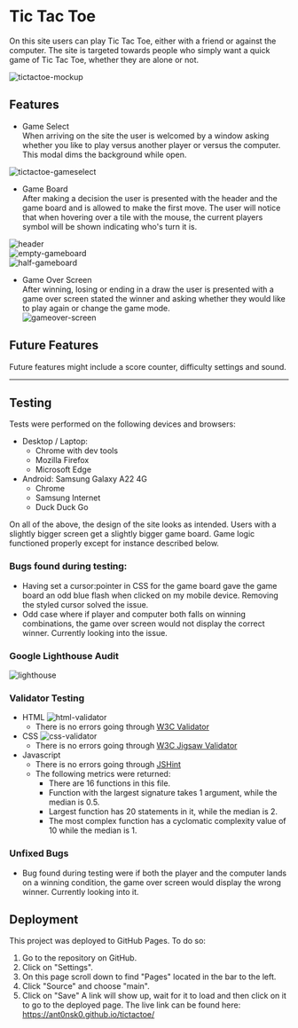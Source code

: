 # Tic Tac Toe  
On this site users can play Tic Tac Toe, either with a friend or against the computer. The site is targeted towards people who simply want a quick game of Tic Tac Toe, whether they are alone or not.  

![tictactoe-mockup](assets/images/tictactoe-mockup.PNG)  

## Features  
+ Game Select  
When arriving on the site the user is welcomed by a window asking whether you like to play versus another player or versus the computer. This modal dims the background while open.  

![tictactoe-gameselect](assets/images/game-select-modal.PNG)  

+ Game Board  
After making a decision the user is presented with the header and the game board and is allowed to make the first move. The user will notice that when hovering over a tile with the mouse, the current players symbol will be shown indicating who's turn it is.  

![header](assets/images/tictactoe-header.PNG)  
![empty-gameboard](assets/images/game-board-empty.PNG)  
![half-gameboard](assets/images/game-board-midgame.PNG)  

+ Game Over Screen  
After winning, losing or ending in a draw the user is presented with a game over screen stated the winner and asking whether they would like to play again or change the game mode.  
![gameover-screen](assets/images/game-over-modal.PNG)  

## Future Features  
Future features might include a score counter, difficulty settings and sound.  
___
## Testing  
Tests were performed on the following devices and browsers:  
+ Desktop / Laptop:
    + Chrome with dev tools
    + Mozilla Firefox
    + Microsoft Edge  
+ Android: Samsung Galaxy A22 4G
    + Chrome
    + Samsung Internet
    + Duck Duck Go  

On all of the above, the design of the site looks as intended. Users with a slightly bigger screen get a slightly bigger game board. Game logic functioned properly except for instance described below. 

### Bugs found during testing:  
+ Having set a cursor:pointer in CSS for the game board gave the game board an odd blue flash when clicked on my mobile device. Removing the styled cursor solved the issue.  
+ Odd case where if player and computer both falls on winning combinations, the game over screen would not display the correct winner. Currently looking into the issue.  

### Google Lighthouse Audit  
![lighthouse](assets/images/tictactoe-lighthouse.PNG)  

### Validator Testing  

+ HTML
![html-validator](assets/images/ttt-validator.PNG)
    + There is no errors going through [W3C Validator](https://validator.w3.org/nu/?doc=https%3A%2F%2Fant0nsk0.github.io%2Ftictactoe%2F)
+ CSS
![css-validator](assets/images/ttt-css-validator.PNG)
    + There is no errors going through [W3C Jigsaw Validator](https://jigsaw.w3.org/css-validator/validator?uri=https%3A%2F%2Fant0nsk0.github.io%2Ftictactoe%2F&profile=css3svg&usermedium=all&warning=1&vextwarning=&lang=en)
+ Javascript
    + There is no errors going through [JSHint](jshint.com)
    + The following metrics were returned:
        + There are 16 functions in this file.
        + Function with the largest signature takes 1 argument, while the median is 0.5.
        + Largest function has 20 statements in it, while the median is 2.
        + The most complex function has a cyclomatic complexity value of 10 while the median is 1.  

### Unfixed Bugs  
+ Bug found during testing were if both the player and the computer lands on a winning condition, the game over screen would display the wrong winner. Currently looking into it.  

## Deployment  
This project was deployed to GitHub Pages.
To do so:

1. Go to the repository on GitHub.
2. Click on "Settings".
3. On this page scroll down to find "Pages" located in the bar to the left.
4. Click "Source" and choose "main".
5. Click on "Save"
A link will show up, wait for it to load and then click on it to go to the deployed page.
The live link can be found here: https://ant0nsk0.github.io/tictactoe/